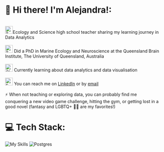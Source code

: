 # 💫 Hi there! I'm Alejandra!:

<br><img src="https://raw.githubusercontent.com/Tarikul-Islam-Anik/Animated-Fluent-Emojis/master/Emojis/People/Technologist.png" alt="Technologist" width="25" height="25" />Ecology and Science high school teacher sharing my learning journey in Data Analytics<br/>
<br><img src="https://raw.githubusercontent.com/Tarikul-Islam-Anik/Animated-Fluent-Emojis/master/Emojis/Animals/Tropical%20Fish.png" alt="Tropical Fish" width="25" height="25" /> Did a PhD in Marine Ecology and Neuroscience at the Queensland Brain Institute, The University of Queensland, Australia<br/>
<br> <img src="https://raw.githubusercontent.com/Tarikul-Islam-Anik/Animated-Fluent-Emojis/master/Emojis/Objects/Chart%20Increasing.png" alt="Chart Increasing" width="25" height="25" /> Currently learning about data analytics and data visualisation<br/>
<br> <img src="https://raw.githubusercontent.com/Tarikul-Islam-Anik/Animated-Fluent-Emojis/master/Emojis/Objects/E-Mail.png" alt="E-Mail" width="25" height="25" /> You can reach me on <a href="https://www.linkedin.com/in/alejandra-lopez-galan/"> LinkedIn</a> or by <a href="mailto:lopez.galan.alejandra@gmail.com"> email</a> <br/>
<br>⚡ When not teaching or exploring data, you can probably find me conquering a new video game challenge, hitting the gym, or getting lost in a good novel (fantasy and LGBTQ+ 🏳️‍🌈 are my favorites!)


# 💻 Tech Stack:
![My Skills](https://go-skill-icons.vercel.app/api/icons?i=excel,postgresql,powerpoint,powershell,r,sqlserver,vscode)
![Postgres](https://github.com/microsoft/PowerBI-Icons/blob/main/SVG/Power-BI.svg) 
<!-- 
![Postgres](https://img.shields.io/badge/postgres-%23316192.svg?style=for-the-badge&logo=postgresql&logoColor=white) ![MicrosoftSQLServer](https://img.shields.io/badge/Microsoft%20SQL%20Server-CC2927?style=for-the-badge&logo=microsoft%20sql%20server&logoColor=white) 
![R](https://img.shields.io/badge/r-%23276DC3.svg?style=for-the-badge&logo=r&logoColor=white) ![RStudio](https://img.shields.io/badge/RStudio-4285F4?style=for-the-badge&logo=rstudio&logoColor=white)
![Python](https://img.shields.io/badge/python-3670A0?style=for-the-badge&logo=python&logoColor=ffdd54) ![PyCharm](https://img.shields.io/badge/pycharm-143?style=for-the-badge&logo=pycharm&logoColor=black&color=black&labelColor=green) 
![Visual Studio](https://img.shields.io/badge/Visual%20Studio-5C2D91.svg?style=for-the-badge&logo=visual-studio&logoColor=white)
![Canva](https://img.shields.io/badge/Canva-%2300C4CC.svg?style=for-the-badge&logo=Canva&logoColor=white) 
![PowerBI]()

 

# 📊 GitHub Stats:
![](https://github-readme-stats.vercel.app/api?username=alejandralopezgalan&theme=vision-friendly-dark&hide_border=false&include_all_commits=false&count_private=false)<br/>


## 🏆 GitHub Trophies
![](https://github-profile-trophy.vercel.app/?username=alejandralopezgalan&theme=vision-friendly-dark&no-frame=false&no-bg=true&margin-w=4)
 -->
